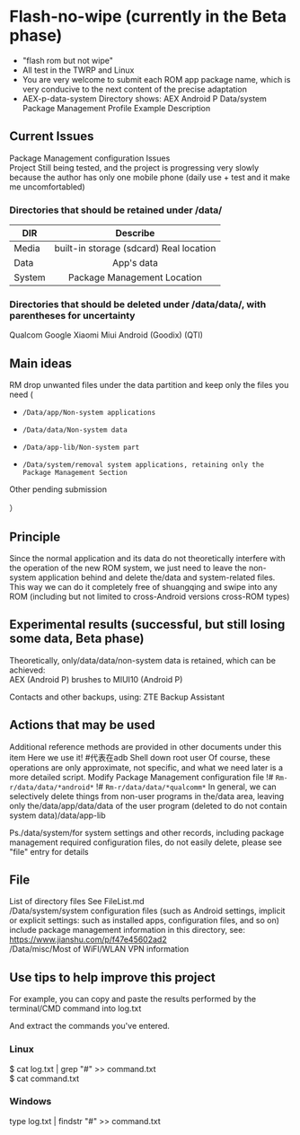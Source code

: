 # Flash-no-wipe (currently in the Beta phase)
- "flash rom but not wipe"  
- All test in the TWRP and Linux  
- You are very welcome to submit each ROM app package name, which is very conducive to the next content of the precise adaptation  
- AEX-p-data-system Directory shows: AEX Android P Data/system Package Management Profile Example Description  

## Current Issues

Package Management configuration Issues  
Project Still being tested, and the project is progressing very slowly because the author has only one mobile phone (daily use + test and it make me uncomfortabled)  

### Directories that should be retained under /data/
| DIR       | Describe                                  |
|-----------|:-----------------------------------------:|
| Media     |  built-in storage (sdcard) Real location  |
| Data      |  App's data                               |
| System    |  Package Management Location              |

### Directories that should be deleted under /data/data/, with parentheses for uncertainty
Qualcom
Google
Xiaomi
Miui
Android
(Goodix)
(QTI)

## Main ideas
RM drop unwanted files under the data partition and keep only the files you need (  
-	  /Data/app/Non-system applications  
-	  /Data/data/Non-system data  
-	  /Data/app-lib/Non-system part  
-     /Data/system/removal system applications, retaining only the Package Management Section  
Other pending submission

）

## Principle

Since the normal application and its data do not theoretically interfere with the operation of the new ROM system, we just need to leave the non-system application behind and delete the/data and system-related files.  
This way we can do it completely free of shuangqing and swipe into any ROM (including but not limited to cross-Android versions  cross-ROM types)

## Experimental results (successful, but still losing some data, Beta phase)
Theoretically, only/data/data/non-system data is retained, which can be achieved:  
AEX (Android P) brushes to MIUI10 (Android P)  

Contacts and other backups, using: ZTE Backup Assistant  


## Actions that may be used
Additional reference methods are provided in other documents under this item
Here we use it! #代表在adb Shell down root user
Of course, these operations are only approximate, not specific, and what we need later is a more detailed script.
Modify Package Management configuration file
!# ```Rm-r/data/data/*android*```
!# ```Rm-r/data/data/*qualcomm*```
In general, we can selectively delete things from non-user programs in the/data area, leaving only the/data/app/data/data of the user program (deleted to do not contain system data)/data/app-lib  

Ps./data/system/for system settings and other records, including package management required configuration files, do not easily delete, please see "file" entry for details  

## File
List of directory files See FileList.md  
/Data/system/system configuration files (such as Android settings, implicit or explicit settings: such as installed apps, configuration files, and so on) include package management information in this directory, see: https://www.jianshu.com/p/f47e45602ad2  
/Data/misc/Most of WiFI/WLAN VPN information  

## Use tips to help improve this project
For example, you can copy and paste the results performed by the terminal/CMD command into log.txt

And extract the commands you've entered.
### Linux
$ cat log.txt | grep "#" >> command.txt  
$ cat command.txt  

### Windows
type log.txt | findstr "#" >> command.txt 
